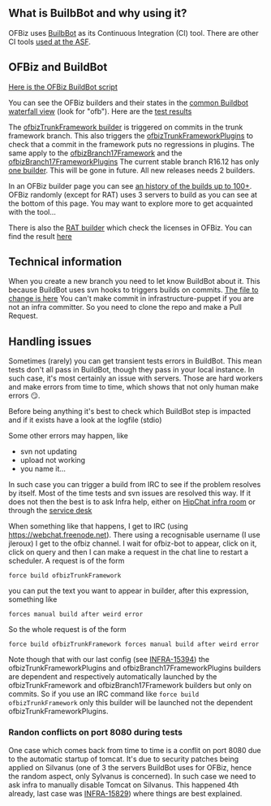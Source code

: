 <!--
Licensed to the Apache Software Foundation (ASF) under one
or more contributor license agreements.  See the NOTICE file
distributed with this work for additional information
regarding copyright ownership.  The ASF licenses this file
to you under the Apache License, Version 2.0 (the
"License"); you may not use this file except in compliance
with the License.  You may obtain a copy of the License at

http://www.apache.org/licenses/LICENSE-2.0

Unless required by applicable law or agreed to in writing,
software distributed under the License is distributed on an
"AS IS" BASIS, WITHOUT WARRANTIES OR CONDITIONS OF ANY
KIND, either express or implied.  See the License for the
specific language governing permissions and limitations
under the License.
-->
## What is BuilbBot and why using it?
OFBiz uses [BuilbBot](https://en.wikipedia.org/wiki/Buildbot) as its Continuous Integration (CI) tool. There are other CI tools [used at the ASF](https://ci.apache.org/).

## OFBiz and BuildBot

[Here is the OFBiz BuildBot script](https://svn.apache.org/repos/infra/infrastructure/buildbot/aegis/buildmaster/master1/projects/ofbiz.conf)

You can see the OFBiz builders and their states in the [common Buildbot waterfall view](https://ci.apache.org/waterfall) (look for "ofb"). 
Here are the [test results](ci.apache.org/projects/ofbiz/logs/)

The [ofbizTrunkFramework builder](https://ci.apache.org/builders/ofbizTrunkFramework) is triggered on commits in the trunk framework branch. This also triggers the [ofbizTrunkFrameworkPlugins](https://ci.apache.org/builders/ofbizTrunkFrameworkPlugins) to check that a commit in the framework puts no regressions in plugins. 
The same apply to the [ofbizBranch17Framework](https://ci.apache.org/builders/ofbizBranch17Framework) and the [ofbizBranch17FrameworkPlugins](https://ci.apache.org/builders/ofbizBranch17FrameworkPlugins)
The current stable branch R16.12 has only [one builder](https://ci.apache.org/builders/ofbizBranch16). This will be gone in future. All new releases needs 2 builders.

In an OFBiz builder page you can see [an history of the builds up to 100+](https://ci.apache.org/builders/ofbizTrunkFramework). OFBiz randomly (except for RAT) uses 3 servers to build as you can see at the bottom of this page. You may want to explore more to get acquainted with the tool...

There is also the [RAT builder](https://ci.apache.org/builders/ofbizTrunkFrameworkRat) which check the licenses in OFBiz. You can find the result [here](https://ci.apache.org/projects/ofbiz/rat-output.html)

## Technical information
When you create a new branch you need to let know BuildBot about it. This because BuildBot uses svn hooks to triggers builds on commits. [The file to change is here](https://github.com/apache/infrastructure-puppet/blob/deployment/modules/subversion_server/files/hooks/buildbot_project_paths)
You can't make commit in infrastructure-puppet if you are not an infra committer. So you need to clone the repo and make a Pull Request.

## Handling issues
Sometimes (rarely) you can get transient tests errors in BuildBot. This mean tests don't all pass in BuildBot, though they pass in your local instance. In such case, it's most certainly an issue with servers. Those are hard workers and make errors from time to time, which shows that not only human make errors :smirk:.

Before being anything it's best to check which BuildBot step is impacted and if it exists have a look at the logfile (stdio) 

Some other errors may happen, like
* svn not updating
* upload not working
* you name it...


In such case you can trigger a build from IRC to see if the problem resolves by itself. Most of the time tests and svn issues are resolved this way. If it does not then the best is to ask Infra help, either on [HipChat infra room](https://apache.hipchat.com/chat/room/669587) or through the [service desk](https://issues.apache.org/jira/servicedesk/customer/portal/1/create/3)

When something like that happens, I get to IRC (using https://webchat.freenode.net). There using a recognisable username (I use jleroux) I get to the ofbiz channel. I wait for ofbiz-bot to appear, click on it, click on query and then I can make a request in the chat line to restart a scheduler.
A request is of the form 

    force build ofbizTrunkFramework
    
you can put the text you want to appear in builder, after this expression, something like
    
    forces manual build after weird error
   
So the whole request is of the form

    force build ofbizTrunkFramework forces manual build after weird error

Note though that with our last config (see [INFRA-15394](https://issues.apache.org/jira/browse/INFRA-15394)) the ofbizTrunkFrameworkPlugins and ofbizBranch17FrameworkPlugins builders are dependent and respectively automatically launched by the ofbizTrunkFramework and ofbizBranch17Framework builders but only on commits. So if you use an IRC command like `force build ofbizTrunkFramework` only this builder will be launched not the dependent ofbizTrunkFrameworkPlugins.

### Randon conflicts on port 8080 during tests
One case which comes back from time to time is a conflit on port 8080 due to the automatic startup of tomcat. It's  due to security patches being applied on Silvanus (one of 3 the servers BuildBot uses for OFBiz, hence the random aspect, only Sylvanus is concerned). In such case we need to ask infra to manually disable Tomcat on Silvanus. This happened 4th already, last case was  [INFRA-15829](https://issues.apache.org/jira/browse/INFRA-15829)) where things are best explained.